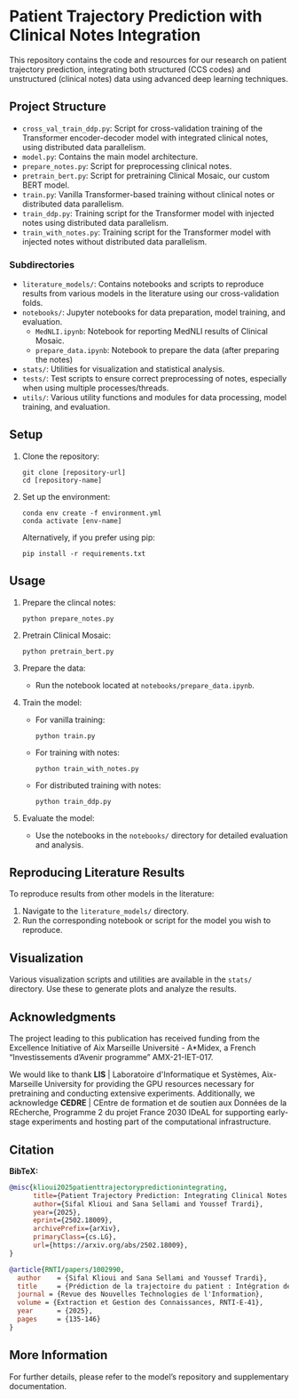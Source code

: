 # Patient Trajectory Prediction with Clinical Notes Integration

This repository contains the code and resources for our research on patient trajectory prediction, integrating both structured (CCS codes) and unstructured (clinical notes) data using advanced deep learning techniques.

## Project Structure

- `cross_val_train_ddp.py`: Script for cross-validation training of the Transformer encoder-decoder model with integrated clinical notes, using distributed data parallelism.
- `model.py`: Contains the main model architecture.
- `prepare_notes.py`: Script for preprocessing clinical notes.
- `pretrain_bert.py`: Script for pretraining Clinical Mosaic, our custom BERT model.
- `train.py`: Vanilla Transformer-based training without clinical notes or distributed data parallelism.
- `train_ddp.py`: Training script for the Transformer model with injected notes using distributed data parallelism.
- `train_with_notes.py`: Training script for the Transformer model with injected notes without distributed data parallelism.

### Subdirectories

- `literature_models/`: Contains notebooks and scripts to reproduce results from various models in the literature using our cross-validation folds.
- `notebooks/`: Jupyter notebooks for data preparation, model training, and evaluation.
  - `MedNLI.ipynb`: Notebook for reporting MedNLI results of Clinical Mosaic.
  - `prepare_data.ipynb`: Notebook to prepare the data (after preparing the notes)
- `stats/`: Utilities for visualization and statistical analysis.
- `tests/`: Test scripts to ensure correct preprocessing of notes, especially when using multiple processes/threads.
- `utils/`: Various utility functions and modules for data processing, model training, and evaluation.

## Setup

1. Clone the repository:
   ```
   git clone [repository-url]
   cd [repository-name]
   ```

2. Set up the environment:
   ```
   conda env create -f environment.yml
   conda activate [env-name]
   ```

   Alternatively, if you prefer using pip:
   ```
   pip install -r requirements.txt
   ```

## Usage

1. Prepare the clincal notes:
   ```
   python prepare_notes.py
   ```

2. Pretrain Clinical Mosaic:
   ```
   python pretrain_bert.py
   ```
3. Prepare the data:
   - Run the notebook located at `notebooks/prepare_data.ipynb`.
4. Train the model:
   - For vanilla training:
     ```
     python train.py
     ```
   - For training with notes:
     ```
     python train_with_notes.py
     ```
   - For distributed training with notes:
     ```
     python train_ddp.py
     ```

5. Evaluate the model:
   - Use the notebooks in the `notebooks/` directory for detailed evaluation and analysis.

## Reproducing Literature Results

To reproduce results from other models in the literature:

1. Navigate to the `literature_models/` directory.
2. Run the corresponding notebook or script for the model you wish to reproduce.

## Visualization

Various visualization scripts and utilities are available in the `stats/` directory. Use these to generate plots and analyze the results.

## Acknowledgments

The project leading to this publication has received funding from the Excellence Initiative of Aix Marseille Université - A*Midex, a French “Investissements d’Avenir programme” AMX-21-IET-017.

We would like to thank **LIS** | Laboratoire d'Informatique et Systèmes, Aix-Marseille University for providing the GPU resources necessary for pretraining and conducting extensive experiments. Additionally, we acknowledge **CEDRE** | CEntre de formation et de soutien aux Données de la REcherche, Programme 2 du projet France 2030 IDeAL for supporting early-stage experiments and hosting part of the computational infrastructure.

## Citation

**BibTeX:**

```bibtex
@misc{klioui2025patienttrajectorypredictionintegrating,
      title={Patient Trajectory Prediction: Integrating Clinical Notes with Transformers}, 
      author={Sifal Klioui and Sana Sellami and Youssef Trardi},
      year={2025},
      eprint={2502.18009},
      archivePrefix={arXiv},
      primaryClass={cs.LG},
      url={https://arxiv.org/abs/2502.18009}, 
}

@article{RNTI/papers/1002990,
  author    = {Sifal Klioui and Sana Sellami and Youssef Trardi},
  title     = {Prédiction de la trajectoire du patient : Intégration des notes cliniques aux transformers},
  journal = {Revue des Nouvelles Technologies de l'Information},
  volume = {Extraction et Gestion des Connaissances, RNTI-E-41},
  year      = {2025},
  pages     = {135-146}
}
```

## More Information

For further details, please refer to the model’s repository and supplementary documentation.

